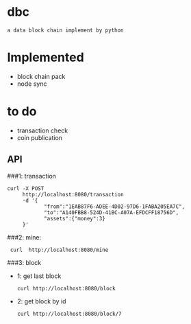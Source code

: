 # dbc
`a data block chain implement by python`

# Implemented
* block chain pack
* node sync

# to do
* transaction check
* coin publication

## API
###1: transaction
```
curl -X POST
     http://localhost:8080/transaction
     -d '{
     		"from":"1EAB87F6-ADEE-4D02-97D6-1FABA205EA7C",
     		"to":"A140FBB8-524D-41BC-A07A-EFDCFF18756D",
     		"assets":{"money":3}
     }'
```

###2: mine:
```
 curl  http://localhost:8080/mine
```
###3: block
* 1: get last block

	```
	curl http://localhost:8080/block
	```

* 2: get block by id

	```
	curl http://localhost:8080/block/7
	```

